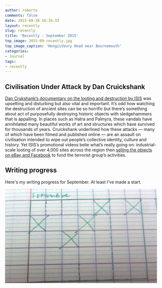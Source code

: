 ```yaml
---
author: roberto
comments: false
date: 2015-09-30 16:34:33
layout: recently
slug: recently
title: 'Recently - September 2015'
top_image: 2015-09-recently.jpg
top_image_caption: 'Hengistbury Head near Bournemouth'
categories:
- Journal
tags:
- recently
---
```


## Civilisation Under Attack by Dan Cruickshank
[Dan Crukshank’s documentary on the looting and destruction by ISIS](http://www.bbc.co.uk/programmes/b0615mxc) was upsetting and disturbing but also vital and important. It’s odd how watching the destruction of ancient sites can be so horrific but there’s something about act of purposefully destroying historic objects with sledgehammers that is appalling. In places such as Hatra and Palmyra, these vandals have annihilated many beautiful works of art and structures which have survived for thousands of years. Cruickshank underlined how these attacks — many of which have been filmed and published online — are an assault on civilisation intended to wipe out people’s collective identity, culture and history. Yet ISIS’s promotional videos belie what’s really going on: industrial-scale looting of over 4,000 sites across the region then [selling the objects on eBay and Facebook](http://www.bloomberg.com/news/articles/2015-06-28/isis-has-new-cash-cow-art-loot-it-s-peddling-on-ebay-facebook) to fund the terrorist group’s activities.

## <a name="writing-progress"></a>Writing progress
Here's my writing progress for September. At least I've made a start.

![Days of writing in September](/images/writing-progress-2015-09.jpg)

